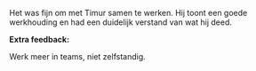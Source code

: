 Het was fijn om met Timur samen te werken. Hij toont een goede werkhouding en had een duidelijk verstand van wat hij deed.  

**Extra feedback:**  

Werk meer in teams, niet zelfstandig.